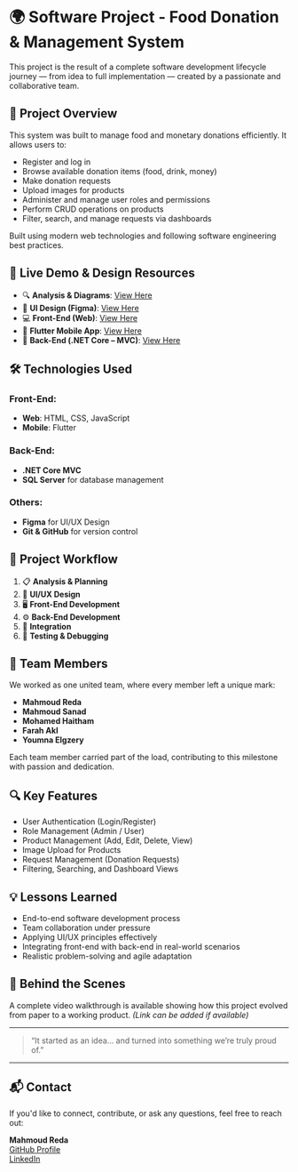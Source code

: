 # 🌍 Software Project - Food Donation & Management System

This project is the result of a complete software development lifecycle journey — from idea to full implementation — created by a passionate and collaborative team.

## 🎯 Project Overview

This system was built to manage food and monetary donations efficiently. It allows users to:

- Register and log in
- Browse available donation items (food, drink, money)
- Make donation requests
- Upload images for products
- Administer and manage user roles and permissions
- Perform CRUD operations on products
- Filter, search, and manage requests via dashboards

Built using modern web technologies and following software engineering best practices.

## 🚀 Live Demo & Design Resources

- 🔍 **Analysis & Diagrams**: [View Here](https://drive.google.com/drive/folders/1k8kwoxxmC_8GaNXWIhuOJBIKHuAG15qM?usp=drive_link)
- 🎨 **UI Design (Figma)**: [View Here](https://lnkd.in/dCmRZm7S)
- 💻 **Front-End (Web)**: [View Here](https://lnkd.in/dnMdRHGG)
- 📱 **Flutter Mobile App**: [View Here](https://lnkd.in/dASGkgQ7)
- 🧠 **Back-End (.NET Core – MVC)**: [View Here](https://lnkd.in/duuCyett)

## 🛠️ Technologies Used

### Front-End:
- **Web**: HTML, CSS, JavaScript
- **Mobile**: Flutter

### Back-End:
- **.NET Core MVC**
- **SQL Server** for database management

### Others:
- **Figma** for UI/UX Design
- **Git & GitHub** for version control

## 📂 Project Workflow

1. 📋 **Analysis & Planning**
2. 🎨 **UI/UX Design**
3. 🖥️ **Front-End Development**
4. ⚙️ **Back-End Development**
5. 🔗 **Integration**
6. 🧪 **Testing & Debugging**

## 👥 Team Members

We worked as one united team, where every member left a unique mark:

- **Mahmoud Reda** 
- **Mahmoud Sanad**
- **Mohamed Haitham**
- **Farah Akl**
- **Youmna Elgzery**

Each team member carried part of the load, contributing to this milestone with passion and dedication.

## 🔍 Key Features

- User Authentication (Login/Register)
- Role Management (Admin / User)
- Product Management (Add, Edit, Delete, View)
- Image Upload for Products
- Request Management (Donation Requests)
- Filtering, Searching, and Dashboard Views

## 💡 Lessons Learned

- End-to-end software development process
- Team collaboration under pressure
- Applying UI/UX principles effectively
- Integrating front-end with back-end in real-world scenarios
- Realistic problem-solving and agile adaptation

## 🎥 Behind the Scenes

A complete video walkthrough is available showing how this project evolved from paper to a working product. *(Link can be added if available)*

---

> “It started as an idea… and turned into something we’re truly proud of.”

---

## 📬 Contact

If you'd like to connect, contribute, or ask any questions, feel free to reach out:

**Mahmoud Reda**  
[GitHub Profile](https://github.com/mahmoudreda4424)  
[LinkedIn](https://www.linkedin.com/in/mahmoudredaprofile)

